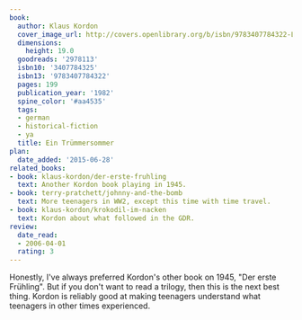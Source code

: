 ```yaml
---
book:
  author: Klaus Kordon
  cover_image_url: http://covers.openlibrary.org/b/isbn/9783407784322-L.jpg
  dimensions:
    height: 19.0
  goodreads: '2978113'
  isbn10: '3407784325'
  isbn13: '9783407784322'
  pages: 199
  publication_year: '1982'
  spine_color: '#aa4535'
  tags:
  - german
  - historical-fiction
  - ya
  title: Ein Trümmersommer
plan:
  date_added: '2015-06-28'
related_books:
- book: klaus-kordon/der-erste-fruhling
  text: Another Kordon book playing in 1945.
- book: terry-pratchett/johnny-and-the-bomb
  text: More teenagers in WW2, except this time with time travel.
- book: klaus-kordon/krokodil-im-nacken
  text: Kordon about what followed in the GDR.
review:
  date_read:
  - 2006-04-01
  rating: 3
---
```


Honestly, I've always preferred Kordon's other book on 1945, "Der erste Frühling". But if you don't want to read a
trilogy, then this is the next best thing. Kordon is reliably good at making teenagers understand what teenagers in
other times experienced.

